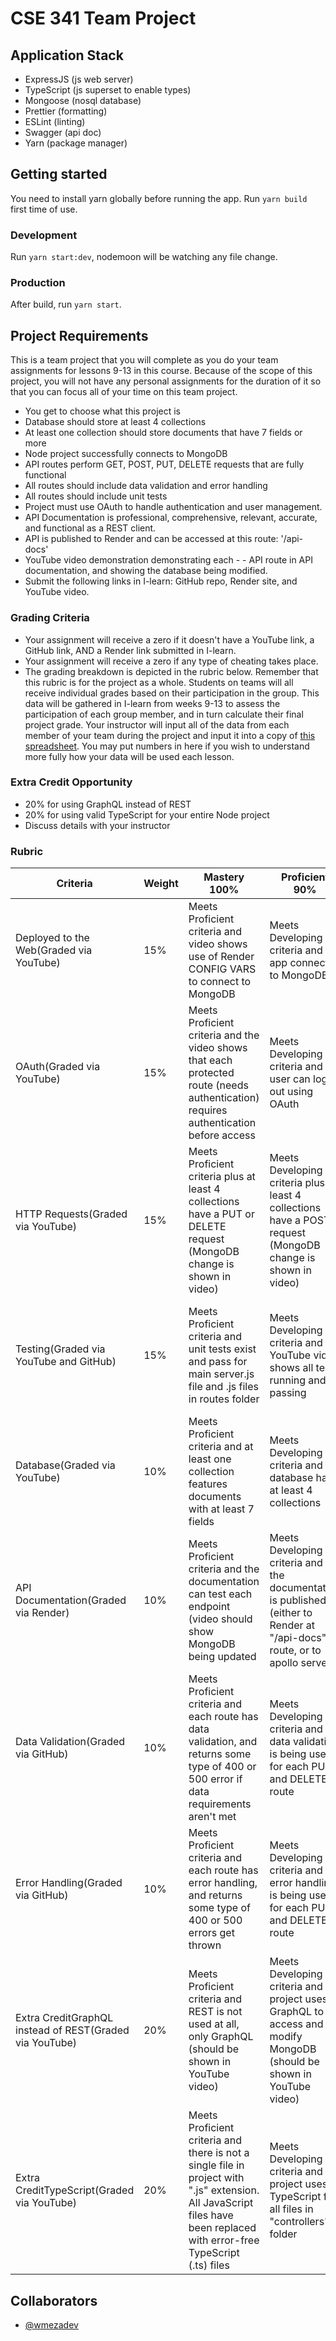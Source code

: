 # CSE 341 Team Project

## Application Stack

- ExpressJS (js web server)
- TypeScript (js superset to enable types)
- Mongoose (nosql database)
- Prettier (formatting)
- ESLint (linting)
- Swagger (api doc)
- Yarn (package manager)

## Getting started

You need to install yarn globally before running the app. Run `yarn build` first time of use.

### Development
Run `yarn start:dev`, nodemoon will be watching any file change.

### Production
After build, run `yarn start`.

## Project Requirements

This is a team project that you will complete as you do your team assignments for lessons 9-13 in this course. Because of the scope of this project, you will not have any personal assignments for the duration of it so that you can focus all of your time on this team project.

- You get to choose what this project is
- Database should store at least 4 collections
- At least one collection should store documents that have 7 fields or more
- Node project successfully connects to MongoDB
- API routes perform GET, POST, PUT, DELETE requests that are fully functional
- All routes should include data validation and error handling
- All routes should include unit tests
- Project must use OAuth to handle authentication and user management.
- API Documentation is professional, comprehensive, relevant, accurate, and functional as a REST client.
- API is published to Render and can be accessed at this route: '/api-docs'
- YouTube video demonstration demonstrating each - - API route in API documentation, and showing the database being modified.
- Submit the following links in I-learn: GitHub repo, Render site, and YouTube video.

### Grading Criteria

- Your assignment will receive a zero if it doesn't have a YouTube link, a GitHub link, AND a Render link submitted in I-learn.
- Your assignment will receive a zero if any type of cheating takes place.
- The grading breakdown is depicted in the rubric below. Remember that this rubric is for the project as a whole. Students on teams will all receive individual grades based on their participation in the group. This data will be gathered in I-learn from weeks 9-13 to assess the participation of each group member, and in turn calculate their final project grade. Your instructor will input all of the data from each member of your team during the project and input it into a copy of [this spreadsheet](https://docs.google.com/spreadsheets/d/1Gu0GVpXDnscza3lVOOpn_jBqAbqGsKvHlZ0IVqYNWao/edit?usp=sharing). You may put numbers in here if you wish to understand more fully how your data will be used each lesson.

### Extra Credit Opportunity

- 20% for using GraphQL instead of REST
- 20% for using valid TypeScript for your entire Node project
- Discuss details with your instructor

### Rubric

| Criteria | Weight | Mastery 100% | Proficient 90% | Deeloping 78% | Beginning 65% | Missing/Incomplete 0% |
|---|---|---|---|---|---|---|
| Deployed to the Web(Graded via YouTube) | 15% | Meets Proficient criteria and video shows use of Render CONFIG VARS to connect to MongoDB | Meets Developing criteria and app connects to MongoDB | Meets Beginning criteria and Render url can be opened without any errors | Node.js app deployed to Render | Render link or YouTube link not submitted |
| OAuth(Graded via YouTube) | 15% | Meets Proficient criteria and the video shows that each protected route (needs authentication) requires authentication before access | Meets Developing criteria and user can log out using OAuth | Meets Beginning criteria and user can log in using OAuth | Evidence of OAuth is in the Node.js project | GitHub link or YouTube link not submitted, or No evidence of OAuth in project |
| HTTP Requests(Graded via YouTube) | 15% | Meets Proficient criteria plus at least 4 collections have a PUT or DELETE request (MongoDB change is shown in video) | Meets Developing criteria plus at least 4 collections have a POST request (MongoDB change is shown in video) | Meets Beginning criteria plus at least one HTTP Request is present for each collection in the database | Several HTTP Requests are in the project and work (shown in video) | GitHub link, Render link or YouTube link not submitted, or no evidence of HTTP Requests |
| Testing(Graded via YouTube and GitHub) | 15% | Meets Proficient criteria and unit tests exist and pass for main server.js file and .js files in routes folder | Meets Developing criteria and YouTube video shows all tests running and passing | Meets Beginning criteria and GitHub shows at least one unit test file for each .js file in the controllers folder | GitHub shows that at least one unit test file exists (".spec.js") | GitHub link or YouTube link not submitted, or No evidence of unit testing in project |
| Database(Graded via YouTube) | 10% | Meets Proficient criteria and at least one collection features documents with at least 7 fields | Meets Developing criteria and database has at least 4 collections | Meets Beginning criteria and database has a single collection | Database exists and is shown in the video | GitHub link or YouTube link not submitted, or No evidence of Database in project |
| API Documentation(Graded via Render) | 10% | Meets Proficient criteria and the documentation can test each endpoint (video should show MongoDB being updated | Meets Developing criteria and the documentation is published (either to Render at "/api-docs" route, or to apollo server) | Meets Beginning criteria and documentation is organized by collection | The swagger.json file is present (or Apollo server is shown in video for graphql extra credit) | Render link, GitHub link, or YouTube link not submitted. Or no evidence of API documentation |
| Data Validation(Graded via GitHub) | 10% | Meets Proficient criteria and each route has data validation, and returns some type of 400 or 500 error if data requirements aren't met | Meets Developing criteria and data validation is being used for each PUT and DELETE route | Meets Beginning criteria and data validation is being used for each GET and POST route | Node project has evidence of data validation (for example: checks for at least one variable's existence before continuing) | GitHub link or Render link not submitted. Or no evidence of Data Validation |
| Error Handling(Graded via GitHub) | 10% | Meets Proficient criteria and each route has error handling, and returns some type of 400 or 500 errors get thrown | Meets Developing criteria and error handling is being used for each PUT and DELETE route | Meets Beginning criteria and error handling is being used for each GET and POST route | Node project has evidence of error handling (for example: at least one try/catch) | GitHub link or Render link not submitted. Or no evidence of Error Handling |
| Extra CreditGraphQL instead of REST(Graded via YouTube) | 20% | Meets Proficient criteria and REST is not used at all, only GraphQL (should be shown in YouTube video) | Meets Developing criteria and project uses GraphQL to access and modify MongoDB (should be shown in YouTube video) | Meets Beginning criteria and project uses GraphQL for some aspects (should be shown in YouTube video) | GitHub link (perhaps in previous commits) and YouTube video show that GraphQL was attempted | GitHub link, Render link, or YouTube link not submitted |
| Extra CreditTypeScript(Graded via YouTube) | 20% | Meets Proficient criteria and there is not a single file in project with ".js" extension. All JavaScript files have been replaced with error-free TypeScript (.ts) files | Meets Developing criteria and project uses TypeScript for all files in "controllers" folder | Meets Beginning criteria and project uses TypeScript for some aspects (should be shown in YouTube video and evident in GitHub repository) | GitHub link (perhaps in previous commits) and YouTube video show that TypeScript was attempted | GitHub link, Render link, or YouTube link not submitted |


## Collaborators

- [@wmezadev](https://github.com/wmezadev/)